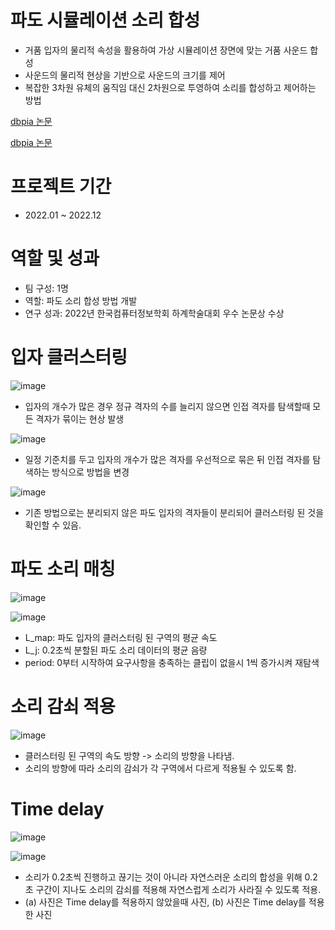 # 파도 시뮬레이션 소리 합성
* 거품 입자의 물리적 속성을 활용하여 가상 시뮬레이션 장면에 맞는 거품 사운드 합성
* 사운드의 물리적 현상을 기반으로 사운드의 크기를 제어
* 복잡한 3차원 유체의 움직임 대신 2차원으로 투영하여 소리를 합성하고 제어하는 방법

[dbpia 논문](https://www.dbpia.co.kr/journal/articleDetail?nodeId=NODE11140488)

[dbpia 논문](https://www.dbpia.co.kr/journal/articleDetail?nodeId=NODE11213481)

# 프로젝트 기간
* 2022.01 ~ 2022.12

# 역할 및 성과
* 팀 구성: 1명
* 역할: 파도 소리 합성 방법 개발
* 연구 성과: 2022년 한국컴퓨터정보학회 하계학술대회 우수 논문상 수상

# 입자 클러스터링
![image](https://user-images.githubusercontent.com/40080826/230782870-1a3959a6-911f-4097-9612-bbf148d316ff.png)

* 입자의 개수가 많은 경우 정규 격자의 수를 늘리지 않으면 인접 격자를 탐색할때 모든 격자가 묶이는 현상 발생

![image](https://user-images.githubusercontent.com/40080826/230782894-1f462c1c-f86a-4fd8-9add-d38c8983d642.png)

* 일정 기준치를 두고 입자의 개수가 많은 격자를 우선적으로 묶은 뒤 인접 격자를 탐색하는 방식으로 방법을 변경

![image](https://user-images.githubusercontent.com/40080826/230782936-8cddbdaf-7b7b-4ae9-867f-45663fc6ffbd.png)

* 기존 방법으로는 분리되지 않은 파도 입자의 격자들이 분리되어 클러스터링 된 것을 확인할 수 있음.

# 파도 소리 매칭
![image](https://user-images.githubusercontent.com/40080826/230783045-baf780cf-8410-4421-ba91-40ede6eab9d1.png)

![image](https://user-images.githubusercontent.com/40080826/230783070-a5afe8bf-fc1f-41fa-ad84-1250b9b25b9e.png)

* L_map: 파도 입자의 클러스터링 된 구역의 평균 속도
* L_j: 0.2초씩 분할된 파도 소리 데이터의 평균 음량
* period: 0부터 시작하여 요구사항을 충족하는 클립이 없을시 1씩 증가시켜 재탐색

# 소리 감쇠 적용
![image](https://user-images.githubusercontent.com/40080826/230783229-ce93e642-713b-4b38-8425-b71587e9623a.png)

* 클러스터링 된 구역의 속도 방향 -> 소리의 방향을 나타냄.
* 소리의 방향에 따라 소리의 감쇠가 각 구역에서 다르게 적용될 수 있도록 함.

# Time delay
![image](https://user-images.githubusercontent.com/40080826/230783337-87dba5e2-26f5-4a95-8a28-3488f311ace3.png)

![image](https://user-images.githubusercontent.com/40080826/230783374-4f36c96d-2524-4d2f-8fac-04a35730d83a.png)

* 소리가 0.2초씩 진행하고 끊기는 것이 아니라 자연스러운 소리의 합성을 위해 0.2초 구간이 지나도 소리의 감쇠를 적용해 자연스럽게 소리가 사라질 수 있도록 적용.
* (a) 사진은 Time delay를 적용하지 않았을때 사진, (b) 사진은 Time delay를 적용한 사진
